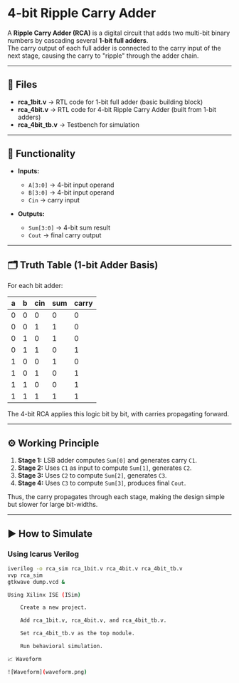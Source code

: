 # 4-bit Ripple Carry Adder

A **Ripple Carry Adder (RCA)** is a digital circuit that adds two multi-bit binary numbers by cascading several **1-bit full adders**.  
The carry output of each full adder is connected to the carry input of the next stage, causing the carry to "ripple" through the adder chain.

---

## 📂 Files
- **rca_1bit.v** → RTL code for 1-bit full adder (basic building block)  
- **rca_4bit.v** → RTL code for 4-bit Ripple Carry Adder (built from 1-bit adders)  
- **rca_4bit_tb.v** → Testbench for simulation  

---

## 🧮 Functionality
- **Inputs:**
  - `A[3:0]` → 4-bit input operand  
  - `B[3:0]` → 4-bit input operand  
  - `Cin` → carry input  

- **Outputs:**
  - `Sum[3:0]` → 4-bit sum result  
  - `Cout` → final carry output  

---

## 🗂 Truth Table (1-bit Adder Basis)

For each bit adder:

| a | b | cin | sum | carry |
|---|---|-----|-----|-------|
| 0 | 0 | 0   |  0  |   0   |
| 0 | 0 | 1   |  1  |   0   |
| 0 | 1 | 0   |  1  |   0   |
| 0 | 1 | 1   |  0  |   1   |
| 1 | 0 | 0   |  1  |   0   |
| 1 | 0 | 1   |  0  |   1   |
| 1 | 1 | 0   |  0  |   1   |
| 1 | 1 | 1   |  1  |   1   |

The 4-bit RCA applies this logic bit by bit, with carries propagating forward.

---

## ⚙️ Working Principle
1. **Stage 1:** LSB adder computes `Sum[0]` and generates carry `C1`.  
2. **Stage 2:** Uses `C1` as input to compute `Sum[1]`, generates `C2`.  
3. **Stage 3:** Uses `C2` to compute `Sum[2]`, generates `C3`.  
4. **Stage 4:** Uses `C3` to compute `Sum[3]`, produces final `Cout`.  

Thus, the carry propagates through each stage, making the design simple but slower for large bit-widths.

---

## ▶️ How to Simulate

### Using Icarus Verilog
```bash
iverilog -o rca_sim rca_1bit.v rca_4bit.v rca_4bit_tb.v
vvp rca_sim
gtkwave dump.vcd &

Using Xilinx ISE (ISim)

    Create a new project.

    Add rca_1bit.v, rca_4bit.v, and rca_4bit_tb.v.

    Set rca_4bit_tb.v as the top module.

    Run behavioral simulation.

📈 Waveform

![Waveform](waveform.png)
